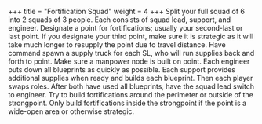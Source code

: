 +++
title = "Fortification Squad"
weight = 4
+++
Split your full squad of 6 into 2 squads of 3 people. Each consists of squad lead, support, and engineer. Designate a
point for fortifications; usually your second-last or last point. If you designate your third point, make sure it is
strategic as it will take much longer to resupply the point due to travel distance. Have command spawn a supply truck
for each SL, who will run supplies back and forth to point. Make sure a manpower node is built on point. Each engineer
puts down all blueprints as quickly as possible. Each support provides additional supplies when ready and builds each
blueprint. Then each player swaps roles. After both have used all blueprints, have the squad lead switch to engineer.
Try to build fortifications around the perimeter or outside of the strongpoint. Only build fortifications inside the
strongpoint if the point is a wide-open area or otherwise strategic.
